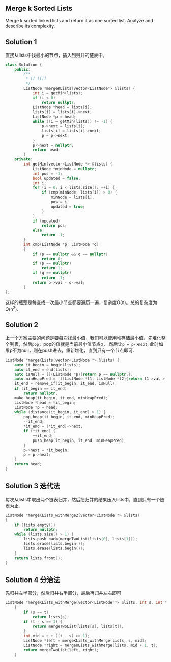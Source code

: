 ## Merge k Sorted Lists

Merge k sorted linked lists and return it as one sorted list. Analyze and describe its complexity.

## Solution 1 

直接从lists中找最小的节点，插入到归并的链表中。

```cpp
class Solution {
	public:
		/**
		 * [] [[]]
		 */
		ListNode *mergeKLists(vector<ListNode*> &lists) {
			int i = getMin(lists);
			if (i < 0)
				return nullptr;
			ListNode *head = lists[i];
			lists[i] = lists[i]->next;
			ListNode *p = head;
			while ((i = getMin(lists)) != -1) {
				p->next = lists[i];
				lists[i] = lists[i]->next;
				p = p->next;
			}
			p->next = nullptr;
			return head;
		}
	private:
		int getMin(vector<ListNode *> &lists) {
			ListNode *minNode = nullptr;
			int pos = -1;
			bool updated = false;
			int i;
			for (i = 0; i < lists.size(); ++i) {
				if (cmp(minNode, lists[i]) > 0) {
					minNode = lists[i];
					pos = i;
					updated = true;
				}
			}
			if (updated)
				return pos;
			else
				return -1;
		}
		int cmp(ListNode *p, ListNode *q)
		{
			if (p == nullptr && q == nullptr)
				return 0;
			if (p == nullptr)
				return 1;
			if (q == nullptr)
				return -1;
			return p->val - q->val;
		}
};
```

这样的瓶颈是每查找一次最小节点都要遍历一遍，复杂度O(n)。总的复杂度为O(n<sup>2</sup>). 

## Solution 2

上一个方案主要的问题是要每次找最小值，我们可以使用堆存储最小值，先堆化整个列表，然后`pop`，pop的值就是当前最小值节点p，
然后让`p = p->next`, 此时如果p不为null，则在push进去，重新堆化，直到只有一个节点即可.

```cpp
ListNode *mergeKLists(vector<ListNode *> &lists) {
	auto it_begin = begin(lists);
	auto it_end = end(lists);
	auto isNull = [](ListNode *p){return p == nullptr;};
	auto minHeapPred = [](ListNode *t1, ListNode *t2){return t1->val > t2->val;};
	it_end = remove_if(it_begin, it_end, isNull);
	if (it_begin == it_end)
		return nullptr;
	make_heap(it_begin, it_end, minHeapPred);
	ListNode *head = *it_begin;
	ListNode *p = head;
	while (distance(it_begin, it_end) > 1) {
		pop_heap(it_begin, it_end, minHeapPred);
		--it_end;
		*it_end = (*it_end)->next;
		if (*it_end) {
			++it_end;
			push_heap(it_begin, it_end, minHeapPred);
		}
		p->next = *it_begin;
		p = p->next;
	}
	return head;
}
```

## Solution 3 迭代法

每次从lists中取出两个链表归并，然后把归并的结果压入lists中，直到只有一个链表为止.

```cpp
ListNode *mergeKLists_withMerge2(vector<ListNode *> &lists)
{
	if (lists.empty())
		return nullptr;
	while (lists.size() > 1) {
		lists.push_back(mergeTwoList(lists[0], lists[1]));
		lists.erase(lists.begin());
		lists.erase(lists.begin());
	}
	return lists.front();
}
```

## Solution 4 分治法

先归并左半部分，然后归并右半部分，最后再归并左右即可

```cpp
ListNode *mergeKLists_withMerge(vector<ListNode *> &lists, int s, int t)
	{
		if (s == t)
			return lists[s];
		if (t - s == 1) {
			return mergeTwoList(lists[s], lists[t]);
		}
		int mid = s + ((t - s) >> 1);
		ListNode *left = mergeKLists_withMerge(lists, s, mid);
		ListNode *right = mergeKLists_withMerge(lists, mid + 1, t);
		return mergeTwoList(left, right);
	}
```

